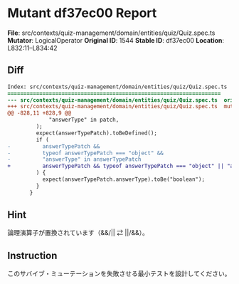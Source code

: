 # Mutant df37ec00 Report

**File**: src/contexts/quiz-management/domain/entities/quiz/Quiz.spec.ts
**Mutator**: LogicalOperator
**Original ID**: 1544
**Stable ID**: df37ec00
**Location**: L832:11–L834:42

## Diff

```diff
Index: src/contexts/quiz-management/domain/entities/quiz/Quiz.spec.ts
===================================================================
--- src/contexts/quiz-management/domain/entities/quiz/Quiz.spec.ts	original
+++ src/contexts/quiz-management/domain/entities/quiz/Quiz.spec.ts	mutated #1544
@@ -828,11 +828,9 @@
             "answerType" in patch,
         );
         expect(answerTypePatch).toBeDefined();
         if (
-          answerTypePatch &&
-          typeof answerTypePatch === "object" &&
-          "answerType" in answerTypePatch
+          answerTypePatch && typeof answerTypePatch === "object" || "answerType" in answerTypePatch
         ) {
           expect(answerTypePatch.answerType).toBe("boolean");
         }
       }
```

## Hint

論理演算子が置換されています（&&/|| ⇄ ||/&&）。

## Instruction

このサバイブ・ミューテーションを失敗させる最小テストを設計してください。

